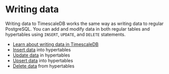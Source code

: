 # Writing data
Writing data to TimescaleDB works the same way as writing data to regular
PostgreSQL. You can add and modify data in both regular tables and hypertables
using `INSERT`, `UPDATE`, and `DELETE` statements.

*   [Learn about writing data in TimescaleDB][about-writing-data]
*   [Insert data][insert] into hypertables
*   [Update data][update] in hypertables
*   [Upsert data][upsert] into hypertables
*   [Delete data][delete] from hypertables

[about-writing-data]: /how-to-guides/write-data/about-writing-data/
[delete]: /how-to-guides/write-data/delete/
[insert]: /how-to-guides/write-data/insert/
[update]: /how-to-guides/write-data/update/
[upsert]: /how-to-guides/write-data/upsert/

